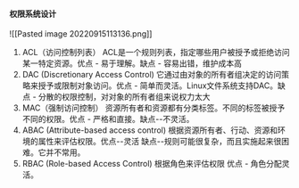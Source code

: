 #### 权限系统设计

![[Pasted image 20220915113136.png]]

1. ACL（访问控制列表） ACL是一个规则列表，指定哪些用户被授予或拒绝访问某一特定资源。优点 - 易于理解。缺点 - 容易出错，维护成本高  
2. DAC (Discretionary Access Control) 它通过由对象的所有者组决定的访问策略来授予或限制对象访问。优点 - 简单而灵活。Linux文件系统支持DAC。缺点 - 分散的权限控制，对对象的所有者组来说权力太大  
3. MAC（强制访问控制） 资源所有者和资源都有分类标签。不同的标签被授予不同的权限。优点 - 严格和直接。缺点--不灵活。  
4. ABAC (Attribute-based access control) 根据资源所有者、行动、资源和环境的属性来评估权限。优点--灵活 缺点--规则可能很复杂，而且实施起来很困难。它并不常用。  
5. RBAC (Role-based Access Control) 根据角色来评估权限 优点 - 角色分配灵活。  
  

